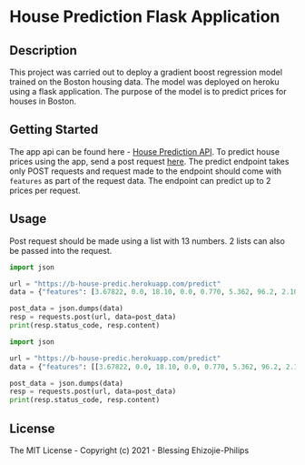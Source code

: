# House Prediction Flask Application
## Description
This project was carried out to deploy a gradient boost regression model trained on the Boston housing data.
The model was deployed on heroku using a flask application. The purpose of the model is to predict prices for houses in Boston.

## Getting Started
The app api can be found here - [House Prediction API](https://b-house-predic.herokuapp.com/).
To predict house prices using the app, send a post request [here]( https://b-house-predic.herokuapp.com/predict).
The predict endpoint takes only POST requests and request made to the endpoint should come with ```features```
as part of the request data. The endpoint can predict up to 2 prices per request.

## Usage
Post request should be made using a list with 13 numbers. 2 lists can also be passed into the request.

```python
import json

url = "https://b-house-predic.herokuapp.com/predict"
data = {"features": [3.67822, 0.0, 18.10, 0.0, 0.770, 5.362, 96.2, 2.1036, 24.0, 666.0, 20.2, 380.79, 10.19]}

post_data = json.dumps(data)
resp = requests.post(url, data=post_data)
print(resp.status_code, resp.content)
```
```python
import json

url = "https://b-house-predic.herokuapp.com/predict"
data = {"features": [[3.67822, 0.0, 18.10, 0.0, 0.770, 5.362, 96.2, 2.1036, 24.0, 666.0, 20.2, 380.79, 10.19],[1.27346, 0.0, 19.58, 1.0, 0.605, 6.250, 92.6, 1.7984, 5.0, 403.0, 14.7, 338.92, 5.50]]}

post_data = json.dumps(data)
resp = requests.post(url, data=post_data)
print(resp.status_code, resp.content)
```

## License
The MIT License - Copyright (c) 2021 - Blessing Ehizojie-Philips